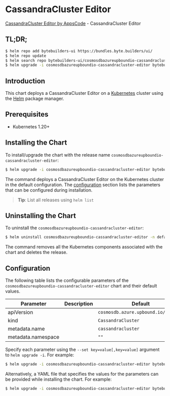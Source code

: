 # CassandraCluster Editor

[CassandraCluster Editor by AppsCode](https://byte.builders) - CassandraCluster Editor

## TL;DR;

```bash
$ helm repo add bytebuilders-ui https://bundles.byte.builders/ui/
$ helm repo update
$ helm search repo bytebuilders-ui/cosmosdbazureupboundio-cassandracluster-editor --version=v0.4.18
$ helm upgrade -i cosmosdbazureupboundio-cassandracluster-editor bytebuilders-ui/cosmosdbazureupboundio-cassandracluster-editor -n default --create-namespace --version=v0.4.18
```

## Introduction

This chart deploys a CassandraCluster Editor on a [Kubernetes](http://kubernetes.io) cluster using the [Helm](https://helm.sh) package manager.

## Prerequisites

- Kubernetes 1.20+

## Installing the Chart

To install/upgrade the chart with the release name `cosmosdbazureupboundio-cassandracluster-editor`:

```bash
$ helm upgrade -i cosmosdbazureupboundio-cassandracluster-editor bytebuilders-ui/cosmosdbazureupboundio-cassandracluster-editor -n default --create-namespace --version=v0.4.18
```

The command deploys a CassandraCluster Editor on the Kubernetes cluster in the default configuration. The [configuration](#configuration) section lists the parameters that can be configured during installation.

> **Tip**: List all releases using `helm list`

## Uninstalling the Chart

To uninstall the `cosmosdbazureupboundio-cassandracluster-editor`:

```bash
$ helm uninstall cosmosdbazureupboundio-cassandracluster-editor -n default
```

The command removes all the Kubernetes components associated with the chart and deletes the release.

## Configuration

The following table lists the configurable parameters of the `cosmosdbazureupboundio-cassandracluster-editor` chart and their default values.

|     Parameter      | Description |                    Default                     |
|--------------------|-------------|------------------------------------------------|
| apiVersion         |             | <code>cosmosdb.azure.upbound.io/v1beta1</code> |
| kind               |             | <code>CassandraCluster</code>                  |
| metadata.name      |             | <code>cassandracluster</code>                  |
| metadata.namespace |             | <code>""</code>                                |


Specify each parameter using the `--set key=value[,key=value]` argument to `helm upgrade -i`. For example:

```bash
$ helm upgrade -i cosmosdbazureupboundio-cassandracluster-editor bytebuilders-ui/cosmosdbazureupboundio-cassandracluster-editor -n default --create-namespace --version=v0.4.18 --set apiVersion=cosmosdb.azure.upbound.io/v1beta1
```

Alternatively, a YAML file that specifies the values for the parameters can be provided while
installing the chart. For example:

```bash
$ helm upgrade -i cosmosdbazureupboundio-cassandracluster-editor bytebuilders-ui/cosmosdbazureupboundio-cassandracluster-editor -n default --create-namespace --version=v0.4.18 --values values.yaml
```
